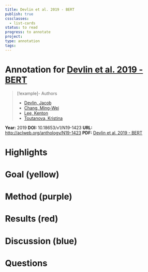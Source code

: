 ```yaml
---
title: Devlin et al. 2019 - BERT
publish: true
cssclasses:
  - list-cards
status: to read
progress: to annotate
project:
type: annotation
tags:
---
```

# Annotation for [Devlin et al. 2019 - BERT](Papers/References/Devlin%20et%20al.%202019%20-%20BERT)

> [!example]- Authors
> - [Devlin, Jacob](Papers/People/Devlin%20Jacob)
> - [Chang, Ming-Wei](Papers/People/Chang%20Ming-Wei)
> - [Lee, Kenton](Papers/People/Lee%20Kenton)
> - [Toutanova, Kristina](Papers/People/Toutanova%20Kristina)

**Year:** 2019
**DOI:** 10.18653/v1/N19-1423
**URL:** http://aclweb.org/anthology/N19-1423
**PDF:** [Devlin et al. 2019 - BERT](Papers/PDFs/Devlin%20et%20al.%202019%20-%20BERT%20Pre-training%20of%20Deep%20Bidirectional%20Transformers%20for%20Language%20Understanding.pdf)

# Highlights


# Goal (yellow)


# Method (purple)


# Results (red)


# Discussion (blue)


# Questions

